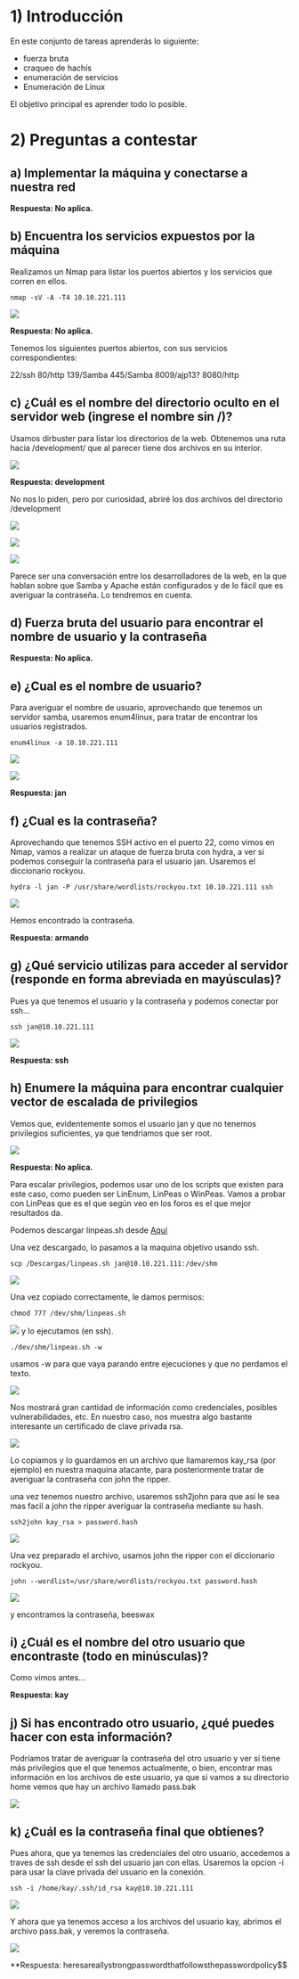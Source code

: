 # 1) Introducción

En este conjunto de tareas aprenderás lo siguiente:

- fuerza bruta 
- craqueo de hachís 
- enumeración de servicios
- Enumeración de Linux

El objetivo principal es aprender todo lo posible.

# 2) Preguntas a contestar

## a) Implementar la máquina y conectarse a nuestra red

**Respuesta: No aplica.**
## b) Encuentra los servicios expuestos por la máquina

Realizamos un Nmap para listar los puertos abiertos y los servicios que corren en ellos.

```
nmap -sV -A -T4 10.10.221.111
```

![](IMG/Pasted%20image%2020250325001835.png)

**Respuesta: No aplica.**

Tenemos los siguientes puertos abiertos, con sus servicios correspondientes:

22/ssh
80/http
139/Samba
445/Samba
8009/ajp13?
8080/http

## c) ¿Cuál es el nombre del directorio oculto en el servidor web (ingrese el nombre sin /)?

Usamos dirbuster para listar los directorios de la web. Obtenemos una ruta hacia /development/ que al parecer tiene dos archivos en su interior.

![](IMG/Pasted%20image%2020250325002816.png)

**Respuesta: development**

No nos lo piden, pero por curiosidad, abriré los dos archivos del directorio /development

![](IMG/Pasted%20image%2020250325002947.png)

![](IMG/Pasted%20image%2020250325003012.png)

![](IMG/Pasted%20image%2020250325003054.png)

Parece ser una conversación entre los desarrolladores de la web, en la que hablan sobre que Samba y Apache están configurados y de lo fácil que es averiguar la contraseña. Lo tendremos en cuenta.

## d) Fuerza bruta del usuario para encontrar el nombre de usuario y la contraseña

**Respuesta: No aplica.**
## e) ¿Cual es el nombre de usuario?

Para averiguar el nombre de usuario, aprovechando que tenemos un servidor samba, usaremos enum4linux, para tratar de encontrar los usuarios registrados.

```
enum4linux -a 10.10.221.111
```

![](IMG/Pasted%20image%2020250325003746.png)

![](IMG/Pasted%20image%2020250325003826.png)

**Respuesta: jan**
## f) ¿Cual es la contraseña?

Aprovechando que tenemos SSH activo en el puerto 22, como vimos en Nmap, vamos a realizar un ataque de fuerza bruta con hydra, a ver si podemos conseguir la contraseña para el usuario jan. Usaremos el diccionario rockyou.

```
hydra -l jan -P /usr/share/wordlists/rockyou.txt 10.10.221.111 ssh
```

![](IMG/Pasted%20image%2020250325004712.png)

Hemos encontrado la contraseña.

**Respuesta: armando**
## g) ¿Qué servicio utilizas para acceder al servidor (responde en forma abreviada en mayúsculas)?

Pues ya que tenemos el usuario y la contraseña y podemos conectar por ssh...

```
ssh jan@10.10.221.111
```

![](IMG/Pasted%20image%2020250325005047.png)

**Respuesta: ssh**

## h) Enumere la máquina para encontrar cualquier vector de escalada de privilegios

Vemos que, evidentemente somos el usuario jan y que no tenemos privilegios suficientes, ya que tendríamos que ser root.

![](IMG/Pasted%20image%2020250325005633.png)

**Respuesta: No aplica.**

Para escalar privilegios, podemos usar uno de los scripts que existen para este caso, como pueden ser LinEnum, LinPeas o WinPeas. Vamos a probar con LinPeas que es el que según veo en los foros es el que mejor resultados da.

Podemos descargar linpeas.sh desde [Aquí](https://github.com/peass-ng/PEASS-ng/releases/tag/20250320-91fb36a0)

Una vez descargado, lo pasamos a la maquina objetivo usando ssh.

```
scp /Descargas/linpeas.sh jan@10.10.221.111:/dev/shm
```

![](IMG/Pasted%20image%2020250325011502.png)

Una vez copiado correctamente, le damos permisos:

```
chmod 777 /dev/shm/linpeas.sh
```

![](IMG/Pasted%20image%2020250325012045.png)
y lo ejecutamos (en ssh).

```
./dev/shm/linpeas.sh -w
```

usamos -w para que vaya parando entre ejecuciones y que no perdamos el texto.

![](IMG/Pasted%20image%2020250325012210.png)

Nos mostrará gran cantidad de información como credenciales, posibles vulnerabilidades, etc. En nuestro caso, nos muestra algo bastante interesante un certificado de clave privada rsa.

![](IMG/Pasted%20image%2020250325012550.png)

Lo copiamos y lo guardamos en un archivo que llamaremos kay_rsa (por ejemplo) en nuestra maquina atacante, para posteriormente tratar de averiguar la contraseña con john the ripper.

una vez tenemos nuestro archivo, usaremos ssh2john para que así le sea mas facil a john the ripper averiguar la contraseña mediante su hash.

```
ssh2john kay_rsa > password.hash
```

![](IMG/Pasted%20image%2020250325013617.png)

Una vez preparado el archivo, usamos john the ripper con el diccionario rockyou.

```
john --wordlist=/usr/share/wordlists/rockyou.txt password.hash
```

![](IMG/Pasted%20image%2020250325014909.png)

y encontramos la contraseña, beeswax

## i) ¿Cuál es el nombre del otro usuario que encontraste (todo en minúsculas)?

Como vimos antes...

**Respuesta: kay**

## j) Si has encontrado otro usuario, ¿qué puedes hacer con esta información?

Podríamos tratar de averiguar la contraseña del otro usuario y ver si tiene más privilegios que el que tenemos actualmente, o bien, encontrar mas información en los archivos de este usuario, ya que si vamos a su directorio home vemos que hay un archivo llamado pass.bak

![](IMG/Pasted%20image%2020250325010217.png)

## k) ¿Cuál es la contraseña final que obtienes?

Pues ahora, que ya tenemos las credenciales del otro usuario, accedemos a traves de ssh desde el ssh del usuario jan con ellas. Usaremos la opcion -i para usar la clave privada del usuario en la conexión.

```
ssh -i /home/kay/.ssh/id_rsa kay@10.10.221.111
```

![](IMG/Pasted%20image%2020250325015626.png)

Y ahora que ya tenemos acceso a los archivos del usuario kay, abrimos el archivo pass.bak, y veremos la contraseña.

![](IMG/Pasted%20image%2020250325015708.png)

**Respuesta: heresareallystrongpasswordthatfollowsthepasswordpolicy$$